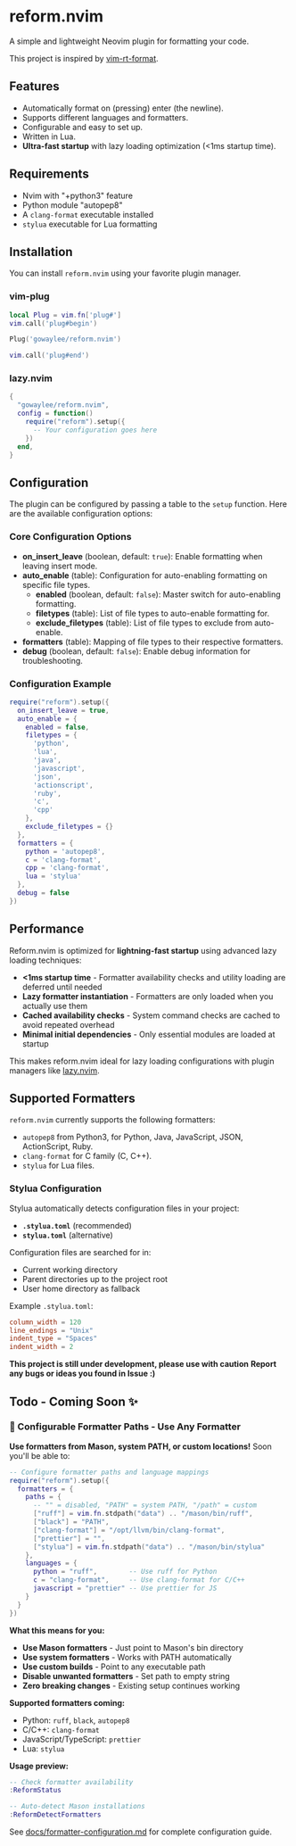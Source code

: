 # reform.nvim

A simple and lightweight Neovim plugin for formatting your code.

This project is inspired by [vim-rt-format](https://github.com/skywind3000/vim-rt-format). 

## Features

- Automatically format on (pressing) enter (the newline).
- Supports different languages and formatters.
- Configurable and easy to set up.
- Written in Lua.
- **Ultra-fast startup** with lazy loading optimization (<1ms startup time).

## Requirements

- Nvim with "+python3" feature
- Python module "autopep8"
- A `clang-format` executable installed
- `stylua` executable for Lua formatting

## Installation

You can install `reform.nvim` using your favorite plugin manager.

### vim-plug

```lua
local Plug = vim.fn['plug#']
vim.call('plug#begin')

Plug('gowaylee/reform.nvim')

vim.call('plug#end')
```

### lazy.nvim

```lua
{
  "gowaylee/reform.nvim",
  config = function()
    require("reform").setup({
      -- Your configuration goes here
    })
  end,
}
```

## Configuration

The plugin can be configured by passing a table to the `setup` function. Here are the available configuration options:

### Core Configuration Options

- **on_insert_leave** (boolean, default: `true`): Enable formatting when leaving insert mode.
- **auto_enable** (table): Configuration for auto-enabling formatting on specific file types.
  - **enabled** (boolean, default: `false`): Master switch for auto-enabling formatting.
  - **filetypes** (table): List of file types to auto-enable formatting for.
  - **exclude_filetypes** (table): List of file types to exclude from auto-enable.
- **formatters** (table): Mapping of file types to their respective formatters.
- **debug** (boolean, default: `false`): Enable debug information for troubleshooting.

### Configuration Example

```lua
require("reform").setup({
  on_insert_leave = true,
  auto_enable = {
    enabled = false,
    filetypes = {
      'python',
      'lua',
      'java',
      'javascript',
      'json',
      'actionscript',
      'ruby',
      'c',
      'cpp'
    },
    exclude_filetypes = {}
  },
  formatters = {
    python = 'autopep8',
    c = 'clang-format',
    cpp = 'clang-format',
    lua = 'stylua'
  },
  debug = false
})
```

## Performance

Reform.nvim is optimized for **lightning-fast startup** using advanced lazy loading techniques:

- **<1ms startup time** - Formatter availability checks and utility loading are deferred until needed
- **Lazy formatter instantiation** - Formatters are only loaded when you actually use them
- **Cached availability checks** - System command checks are cached to avoid repeated overhead
- **Minimal initial dependencies** - Only essential modules are loaded at startup

This makes reform.nvim ideal for lazy loading configurations with plugin managers like [lazy.nvim](https://github.com/folke/lazy.nvim).

## Supported Formatters

`reform.nvim` currently supports the following formatters:

- `autopep8` from Python3, for Python, Java, JavaScript, JSON, ActionScript, Ruby.
- `clang-format` for C family (C, C++).
- `stylua` for Lua files.

### Stylua Configuration

Stylua automatically detects configuration files in your project:

- **`.stylua.toml`** (recommended)
- **`stylua.toml`** (alternative)

Configuration files are searched for in:
- Current working directory
- Parent directories up to the project root
- User home directory as fallback

Example `.stylua.toml`:
```toml
column_width = 120
line_endings = "Unix"
indent_type = "Spaces"
indent_width = 2
```

**This project is still under development, please use with caution**
**Report any bugs or ideas you found in Issue :)**

## Todo - Coming Soon ✨

### 🚀 Configurable Formatter Paths - Use Any Formatter
**Use formatters from Mason, system PATH, or custom locations!** Soon you'll be able to:

```lua
-- Configure formatter paths and language mappings
require("reform").setup({
  formatters = {
    paths = {
      -- "" = disabled, "PATH" = system PATH, "/path" = custom
      ["ruff"] = vim.fn.stdpath("data") .. "/mason/bin/ruff",
      ["black"] = "PATH",
      ["clang-format"] = "/opt/llvm/bin/clang-format",
      ["prettier"] = "",
      ["stylua"] = vim.fn.stdpath("data") .. "/mason/bin/stylua"
    },
    languages = {
      python = "ruff",        -- Use ruff for Python
      c = "clang-format",     -- Use clang-format for C/C++
      javascript = "prettier" -- Use prettier for JS
    }
  }
})
```

**What this means for you:**
- **Use Mason formatters** - Just point to Mason's bin directory
- **Use system formatters** - Works with PATH automatically
- **Use custom builds** - Point to any executable path
- **Disable unwanted formatters** - Set path to empty string
- **Zero breaking changes** - Existing setup continues working

**Supported formatters coming:**
- Python: `ruff`, `black`, `autopep8`
- C/C++: `clang-format`
- JavaScript/TypeScript: `prettier`
- Lua: `stylua`

**Usage preview:**
```lua
-- Check formatter availability
:ReformStatus

-- Auto-detect Mason installations
:ReformDetectFormatters
```

See [docs/formatter-configuration.md](docs/formatter-configuration.md) for complete configuration guide.
